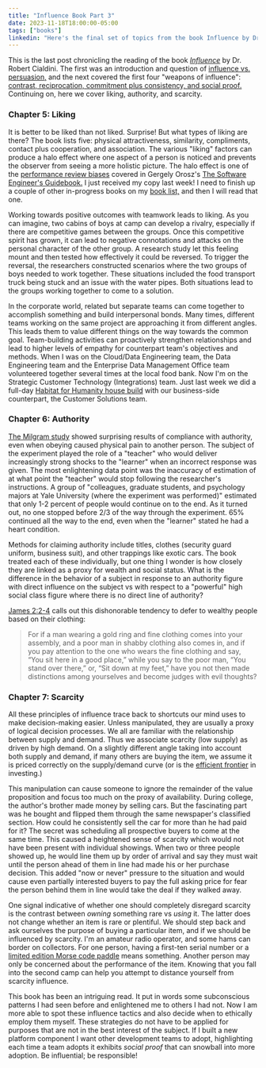 ```yaml
---
title: "Influence Book Part 3"
date: 2023-11-18T18:00:00-05:00
tags: ["books"]
linkedin: "Here's the final set of topics from the book Influence by Dr. Robert Cialdini: Liking, Authority, and Scarcity."
---
```


This is the last post chronicling the reading of the book [_Influence_](https://www.influenceatwork.com/) by Dr. Robert Cialdini. The first was an introduction and question of [influence vs. persuasion,](https://blog.danieladamstech.com/2023/influence-or-persuasion/) and the next covered the first four "weapons of influence": [contrast, reciprocation, commitment plus consistency, and social proof.](https://blog.danieladamstech.com/2023/influence-book-part-2/) Continuing on, here we cover liking, authority, and scarcity.

### Chapter 5: Liking

It is better to be liked than not liked. Surprise! But what types of liking are there? The book lists five: physical attractiveness, similarity, compliments, contact plus cooperation, and association. The various "liking" factors can produce a halo effect where one aspect of a person is noticed and prevents the observer from seeing a more holistic picture. The halo effect is one of the [performance review biases](https://blog.pragmaticengineer.com/performance-review-biases/) covered in Gergely Orosz's [The Software Engineer's Guidebook.](https://www.engguidebook.com/) I just received my copy last week! I need to finish up a couple of other in-progress books on my [book list,](https://blog.danieladamstech.com/book-list/) and then I will read that one.

Working towards positive outcomes with teamwork leads to liking. As you can imagine, two cabins of boys at camp can develop a rivalry, especially if there are competitive games between the groups. Once this competitive spirit has grown, it can lead to negative connotations and attacks on the personal character of the other group. A research study let this feeling mount and then tested how effectively it could be reversed. To trigger the reversal, the researchers constructed scenarios where the two groups of boys needed to work together. These situations included the food transport truck being stuck and an issue with the water pipes. Both situations lead to the groups working together to come to a solution.

In the corporate world, related but separate teams can come together to accomplish something and build interpersonal bonds. Many times, different teams working on the same project are approaching it from different angles. This leads them to value different things on the way towards the common goal. Team-building activities can proactively strengthen relationships and lead to higher levels of empathy for counterpart team's objectives and methods. When I was on the Cloud/Data Engineering team, the Data Engineering team and the Enterprise Data Management Office team volunteered together several times at the local food bank. Now I'm on the Strategic Customer Technology (Integrations) team. Just last week we did a full-day [Habitat for Humanity house build](https://www.linkedin.com/feed/update/urn:li:activity:7128544886449983488/) with our business-side counterpart, the Customer Solutions team.

### Chapter 6: Authority

[The Milgram study](https://en.wikipedia.org/wiki/Milgram_experiment) showed surprising results of compliance with authority, even when obeying caused physical pain to another person. The subject of the experiment played the role of a "teacher" who would deliver increasingly strong shocks to the "learner" when an incorrect response was given. The most enlightening data point was the inaccuracy of estimation of at what point the "teacher" would stop following the researcher's instructions. A group of "colleagues, graduate students, and psychology majors at Yale University (where the experiment was performed)" estimated that only 1-2 percent of people would continue on to the end. As it turned out, no one stopped before 2/3 of the way through the experiment. 65% continued all the way to the end, even when the "learner" stated he had a heart condition.

Methods for claiming authority include titles, clothes (security guard uniform, business suit), and other trappings like exotic cars. The book treated each of these individually, but one thing I wonder is how closely they are linked as a proxy for wealth and social status. What is the difference in the behavior of a subject in response to an authority figure with direct influence on the subject vs with respect to a "powerful" high social class figure where there is no direct line of authority?

[James 2:2-4](https://www.bible.com/bible/59/JAS.2.ESV) calls out this dishonorable tendency to defer to wealthy people based on their clothing:

> For if a man wearing a gold ring and fine clothing comes into your assembly, and a poor man in shabby clothing also comes in, and if you pay attention to the one who wears the fine clothing and say, “You sit here in a good place,” while you say to the poor man, “You stand over there,” or, “Sit down at my feet,” have you not then made distinctions among yourselves and become judges with evil thoughts?

### Chapter 7: Scarcity

All these principles of influence trace back to shortcuts our mind uses to make decision-making easier. Unless manipulated, they are usually a proxy of logical decision processes. We all are familiar with the relationship between supply and demand. Thus we associate scarcity (low supply) as driven by high demand. On a slightly different angle taking into account both supply and demand, if many others are buying the item, we assume it is priced correctly on the supply/demand curve (or is the [efficient frontier](https://en.wikipedia.org/wiki/Efficient_frontier) in investing.)

This manipulation can cause someone to ignore the remainder of the value proposition and focus too much on the proxy of availability. During college, the author's brother made money by selling cars. But the fascinating part was he bought and flipped them through the same newspaper's classified section. How could he consistently sell the car for more than he had paid for it? The secret was scheduling all prospective buyers to come at the same time. This caused a heightened sense of scarcity which would not have been present with individual showings. When two or three people showed up, he would line them up by order of arrival and say they must wait until the person ahead of them in line had made his or her purchase decision. This added "now or never" pressure to the situation and would cause even partially interested buyers to pay the full asking price for fear the person behind them in line would take the deal if they walked away.

One signal indicative of whether one should completely disregard scarcity is the contrast between _owning_ something rare vs _using_ it. The latter does not change whether an item is rare or plentiful. We should step back and ask ourselves the purpose of buying a particular item, and if we should be influenced by scarcity. I'm an amateur radio operator, and some hams can border on collectors. For one person, having a first-ten serial number or a [limited edition Morse code paddle](https://www.i2rtf.com/eclipse-2016.html) means something. Another person may only be concerned about the performance of the item. Knowing that you fall into the second camp can help you attempt to distance yourself from scarcity influence.

This book has been an intriguing read. It put in words some subconscious patterns I had seen before and enlightened me to others I had not. Now I am more able to spot these influence tactics and also decide when to ethically employ them myself. These strategies do not have to be applied for purposes that are not in the best interest of the subject. If I built a new platform component I want other development teams to adopt, highlighting each time a team adopts it exhibits _social proof_ that can snowball into more adoption. Be influential; be responsible!
